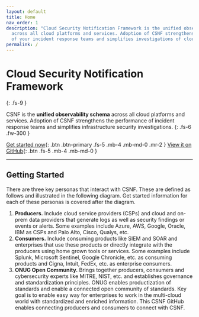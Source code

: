 ```yaml
---
layout: default
title: Home
nav_order: 1
description: "Cloud Security Notification Framework is the unified observability schema
  across all cloud platforms and services. Adoption of CSNF strengthens the performance
  of your incident response teams and simplifies investigations of cloud observability data."
permalink: /
---
```


# Cloud Security Notification Framework
{: .fs-9 }

CSNF is the **unified observability schema** across all cloud platforms and services. Adoption of CSNF strengthens the performance of incident response teams and simplifies infrastructure security investigations.
{: .fs-6 .fw-300 }

[Get started now](#getting-started){: .btn .btn-primary .fs-5 .mb-4 .mb-md-0 .mr-2 }
[View it on GitHub](https://github.com/onug/CSNF){: .btn .fs-5 .mb-4 .mb-md-0 }

---

## Getting Started

There are three key personas that interact with CSNF.  These are defined as follows and illustrated in the following diagram. Get started information for each of these personas is covered after the diagram.    
1. **Producers.** Include cloud service providers (CSPs) and cloud and on-prem data providers that generate logs as well as security findings or events or alerts. Some examples include Azure, AWS, Google, Oracle, IBM as CSPs and Palo Alto, Cisco, Qualys, etc. 
1. **Consumers.** Include consuming products like SIEM and SOAR and enterprises that use these products or directly integrate with the producers using home grown tools or services. Some examples include Splunk, Microsoft Sentinel, Google Chronicle, etc. as consuming products and Cigna, Intuit, FedEx, etc. as enterprise consumers. 
1. **ONUG Open Community.** Brings together producers, consumers and cybersecurity experts like MITRE, NIST, etc. and establishes governance and standardization principles. ONUG enables productization of standards and enable a connected open community of standards. Key goal is to enable easy way for enterprises to work in the multi-cloud world with standardized and enriched information. This CSNF GitHub enables connecting producers and consumers to connect with CSNF.


